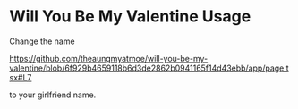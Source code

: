 # Will You Be My Valentine Usage

Change the name

https://github.com/theaungmyatmoe/will-you-be-my-valentine/blob/6f929b4659118b6d3de2862b0941165f14d43ebb/app/page.tsx#L7

to your girlfriend name.
